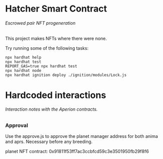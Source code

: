 # Hatcher Smart Contract

###### Escrowed pair NFT progeneration

This project makes NFTs where there were none.

Try running some of the following tasks:

```shell
npx hardhat help
npx hardhat test
REPORT_GAS=true npx hardhat test
npx hardhat node
npx hardhat ignition deploy ./ignition/modules/Lock.js
```

# Hardcoded interactions

###### Interaction notes with the Aperion contracts.

### Approval

Use the approve.js to approve the planet manager address for both anima and aprs. Necessary before any breeding.

planet NFT contract: 0x91811f53ff7ac3ccbfcd59c3e3501950fb29f8f6

